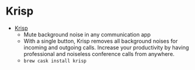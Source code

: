 # Krisp
- [Krisp](https://krisp.ai/)
  -   Mute background noise  in any communication app
  - With a single button, Krisp removes all background noises for incoming and outgoing calls. Increase your productivity by having professional and noiseless conference calls from anywhere.
  - `brew cask install krisp`
